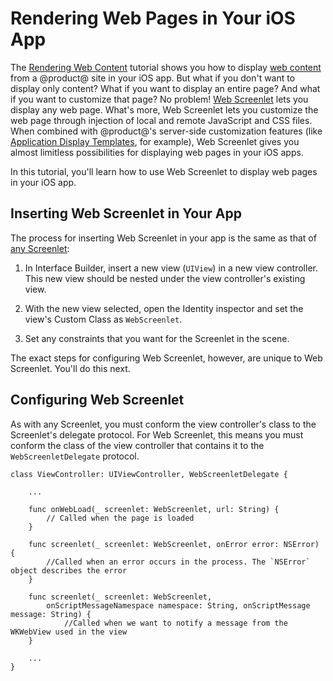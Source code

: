 # Rendering Web Pages in Your iOS App

The 
[Rendering Web Content](/develop/tutorials/-/knowledge_base/7-0/rendering-web-content-in-your-ios-app) 
tutorial shows you how to display 
[web content](/discover/portal/-/knowledge_base/7-0/creating-web-content) 
from a @product@ site in your iOS app. But what if you don't want to display 
only content? What if you want to display an entire page? And what if you want 
to customize that page? No problem! 
[Web Screenlet](/develop/reference/-/knowledge_base/7-0/web-screenlet-for-ios) 
lets you display any web page. What's more, Web Screenlet lets you customize the 
web page through injection of local and remote JavaScript and CSS files. When 
combined with @product@'s server-side customization features (like 
[Application Display Templates](/discover/portal/-/knowledge_base/7-0/styling-apps-with-application-display-templates), 
for example), Web Screenlet gives you almost limitless possibilities for 
displaying web pages in your iOS apps. 

In this tutorial, you'll learn how to use Web Screenlet to display web pages in 
your iOS app. 

## Inserting Web Screenlet in Your App

The process for inserting Web Screenlet in your app is the same as that of 
[any Screenlet](/develop/tutorials/-/knowledge_base/7-0/using-screenlets-in-ios-apps#inserting-and-configuring-screenlets-in-ios-apps): 

1.  In Interface Builder, insert a new view (`UIView`) in a new view controller. 
    This new view should be nested under the view controller's existing view. 

2.  With the new view selected, open the Identity inspector and set the view's 
    Custom Class as `WebScreenlet`. 

3.  Set any constraints that you want for the Screenlet in the scene. 

The exact steps for configuring Web Screenlet, however, are unique to Web 
Screenlet. You'll do this next. 

## Configuring Web Screenlet

As with any Screenlet, you must conform the view controller's class to the 
Screenlet's delegate protocol. For Web Screenlet, this means you must conform 
the class of the view controller that contains it to the `WebScreenletDelegate` 
protocol. 

<!-- Explain delegate methods -->

    class ViewController: UIViewController, WebScreenletDelegate {

        ...

        func onWebLoad(_ screenlet: WebScreenlet, url: String) {
            // Called when the page is loaded
        }

        func screenlet(_ screenlet: WebScreenlet, onError error: NSError) {
            //Called when an error occurs in the process. The `NSError` object describes the error
        }

        func screenlet(_ screenlet: WebScreenlet, 
            onScriptMessageNamespace namespace: String, onScriptMessage message: String) {
                //Called when we want to notify a message from the WKWebView used in the view
        }

        ...
    }

<!-- Get a Web Screenlet reference, then do the configuration from the ref -->
